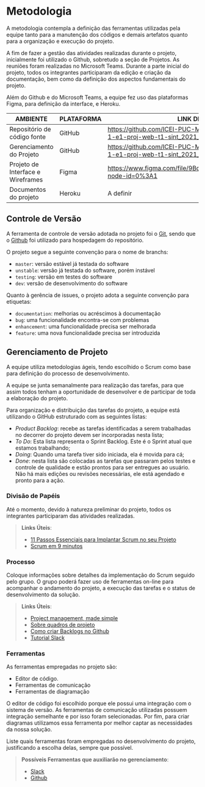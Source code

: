 
# Metodologia

A metodologia contempla a definição das ferramentas utilizadas pela equipe tanto para a manutenção dos códigos e demais artefatos quanto para a organização e execução do projeto.

A fim de fazer a gestão das atividades realizadas durante o projeto, inicialmente foi utilizado o Github, sobretudo a seção de Projetos. As reuniões foram realizadas no Microsoft Teams. Durante a parte inicial do projeto, todos os integrantes participaram da edição e criação da documentação, bem como da definição dos aspectos fundamentais do projeto.

Além do Github e do Microsoft Teams, a equipe fez uso das plataformas Figma, para definição da interface, e Heroku.

| AMBIENTE | PLATAFORMA | LINK DE ACESSO |
|--------------------|------------------------------------|----------------------------------------|
| Repositório de código fonte | GitHub | https://github.com/ICEI-PUC-Minas-PMV-SInt/pmv-sint-2021-1-e1-proj-web-t1-sint_2021_01_e1_grupo_04 |
| Gerenciamento do Projeto | GitHub | https://github.com/ICEI-PUC-Minas-PMV-SInt/pmv-sint-2021-1-e1-proj-web-t1-sint_2021_01_e1_grupo_04 |
| Projeto de Interface e  Wireframes | Figma | https://www.figma.com/file/9Boa8Aqql7JXRqbUMd2kur/Untitled?node-id=0%3A1 |
| Documentos do projeto | Heroku | A definir |


## Controle de Versão

A ferramenta de controle de versão adotada no projeto foi o
[Git](https://git-scm.com/), sendo que o [Github](https://github.com)
foi utilizado para hospedagem do repositório.

O projeto segue a seguinte convenção para o nome de branchs:

- `master`: versão estável já testada do software
- `unstable`: versão já testada do software, porém instável
- `testing`: versão em testes do software
- `dev`: versão de desenvolvimento do software

Quanto à gerência de issues, o projeto adota a seguinte convenção para
etiquetas:

- `documentation`: melhorias ou acréscimos à documentação
- `bug`: uma funcionalidade encontra-se com problemas
- `enhancement`: uma funcionalidade precisa ser melhorada
- `feature`: uma nova funcionalidade precisa ser introduzida


## Gerenciamento de Projeto

A equipe utiliza metodologias ágeis, tendo escolhido o Scrum como base para definição do processo de desenvolvimento.

A equipe se junta semanalmente para realização das tarefas, para que assim todos tenham a oportunidade de desenvolver e de participar de toda a elaboração do projeto.

Para organização e distribuição das tarefas do projeto, a equipe está utilizando o GitHub estruturado com as seguintes listas: 

- *Product Backlog*: recebe as tarefas identificadas a serem trabalhadas no decorrer do projeto devem ser incorporadas nesta lista;
- *To Do*: Esta lista representa o Sprint Backlog. Este é o Sprint atual que estamos trabalhando;
- *Doing*: Quando uma tarefa tiver sido iniciada, ela é movida para cá;
- *Done*: nesta lista são colocadas as tarefas que passaram pelos testes e controle de qualidade e estão prontos para ser entregues ao usuário. Não há mais edições ou revisões necessárias, ele está agendado e pronto para a ação.


### Divisão de Papéis

Até o momento, devido à natureza preliminar do projeto, todos os integrantes participaram das atividades realizadas.

> **Links Úteis**:
> - [11 Passos Essenciais para Implantar Scrum no seu 
> Projeto](https://mindmaster.com.br/scrum-11-passos/)
> - [Scrum em 9 minutos](https://www.youtube.com/watch?v=XfvQWnRgxG0)

### Processo

Coloque  informações sobre detalhes da implementação do Scrum seguido pelo grupo. O grupo poderá fazer uso de ferramentas on-line para acompanhar o andamento do projeto, a execução das tarefas e o status de desenvolvimento da solução.
 
> **Links Úteis**:
> - [Project management, made simple](https://github.com/features/project-management/)
> - [Sobre quadros de projeto](https://docs.github.com/pt/github/managing-your-work-on-github/about-project-boards)
> - [Como criar Backlogs no Github](https://www.youtube.com/watch?v=RXEy6CFu9Hk)
> - [Tutorial Slack](https://slack.com/intl/en-br/)

### Ferramentas

As ferramentas empregadas no projeto são:

- Editor de código.
- Ferramentas de comunicação
- Ferramentas de diagramação

O editor de código foi escolhido porque ele possui uma integração com o
sistema de versão. As ferramentas de comunicação utilizadas possuem
integração semelhante e por isso foram selecionadas. Por fim, para criar
diagramas utilizamos essa ferramenta por melhor captar as
necessidades da nossa solução.

Liste quais ferramentas foram empregadas no desenvolvimento do projeto, justificando a escolha delas, sempre que possível.
 
> **Possíveis Ferramentas que auxiliarão no gerenciamento**: 
> - [Slack](https://slack.com/)
> - [Github](https://github.com/)
